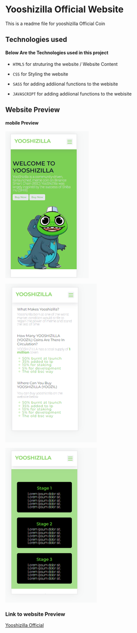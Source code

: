# Yooshizilla  Official Website

This is a readme file for yooshizilla Official Coin

## Technologies used

#### Below Are the Technologies used in this project

* `HTML5` for struturing the website / Website Content

* `CSS` for Styling the website 

* `SASS` for adding addiional functions to the webisite

* `JAVASCRIPT` for adding addiional functions to the webisite

## Website Preview

#### mobile Preview

![alt text](https://github.com/Arc9067/YOOSHIZILLA/blob/main/img/screenshot/1.png?raw=true)

![alt text](https://github.com/Arc9067/YOOSHIZILLA/blob/main/img/screenshot/2.png?raw=true)

![alt text](https://github.com/Arc9067/YOOSHIZILLA/blob/main/img/screenshot/3.png?raw=true)




### Link to website Preview

[Yooshizilla Official]()

